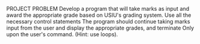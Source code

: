PROJECT PROBLEM
Develop a program that will take marks as input and award the appropriate grade 
based on USIU's grading system. Use all the necessary control statements
The program should continue taking marks input from the user and display the appropriate 
grades, and terminate Only upon the user's command. (Hint: use loops).
